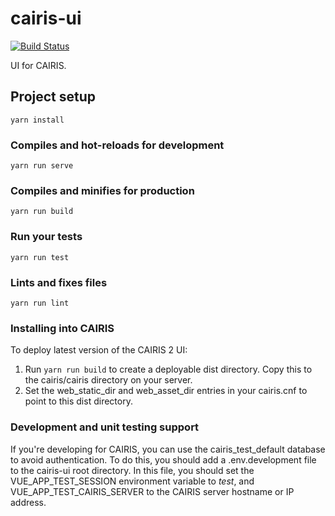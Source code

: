 # cairis-ui

[![Build Status](https://secure.travis-ci.org/failys/cairis-ui.png?branch=master)](http://travis-ci.org/failys/cairis-ui)

UI for CAIRIS.  

## Project setup
```
yarn install
```

### Compiles and hot-reloads for development
```
yarn run serve
```

### Compiles and minifies for production
```
yarn run build
```

### Run your tests
```
yarn run test
```

### Lints and fixes files
```
yarn run lint
```

### Installing into CAIRIS

To deploy latest version of the CAIRIS 2 UI:

1.  Run ```yarn run build``` to create a deployable dist directory.  Copy this to the cairis/cairis directory on your server.
2.  Set the web_static_dir and web_asset_dir entries in your cairis.cnf to point to this dist directory.

### Development and unit testing support

If you're developing for CAIRIS, you can use the cairis_test_default database to avoid authentication.  To do this, you should add a .env.development file to the cairis-ui root directory.  In this file, you should set the VUE_APP_TEST_SESSION environment variable to *test*, and VUE_APP_TEST_CAIRIS_SERVER to the CAIRIS server hostname or IP address.
